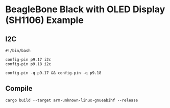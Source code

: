 # BeagleBone Black with OLED Display (SH1106) Example

## I2C
```
#!/bin/bash

config-pin p9.17 i2c
config-pin p9.18 i2c
```

`config-pin -q p9.17 && config-pin -q p9.18`

## Compile
`cargo build --target arm-unknown-linux-gnueabihf --release`